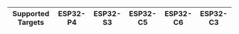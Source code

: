 | Supported Targets | ESP32-P4 | ESP32-S3 | ESP32-C5 | ESP32-C6 | ESP32-C3 |
| ----------------- | ----- | ----- | ----- | ----- | ----- |
